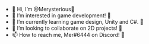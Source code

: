 - 👋 Hi, I’m @Merysterious🌸
- 👀 I’m interested in game development! 🌻
- 🌱 I’m currently learning game design, Unity and C#. 🌹
- 💞️ I’m looking to collaborate on 2D projects! 🌷
- 📫 How to reach me, Mer#6444 on Discord! 🌼

<!---
Merysterious/Merysterious is a ✨ special ✨ repository because its `README.md` (this file) appears on your GitHub profile.
You can click the Preview link to take a look at your changes.
--->
